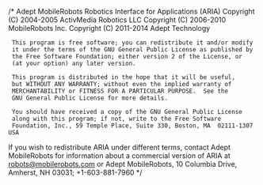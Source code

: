 /*
Adept MobileRobots Robotics Interface for Applications (ARIA)
Copyright (C) 2004-2005 ActivMedia Robotics LLC
Copyright (C) 2006-2010 MobileRobots Inc.
Copyright (C) 2011-2014 Adept Technology

     This program is free software; you can redistribute it and/or modify
     it under the terms of the GNU General Public License as published by
     the Free Software Foundation; either version 2 of the License, or
     (at your option) any later version.

     This program is distributed in the hope that it will be useful,
     but WITHOUT ANY WARRANTY; without even the implied warranty of
     MERCHANTABILITY or FITNESS FOR A PARTICULAR PURPOSE.  See the
     GNU General Public License for more details.

     You should have received a copy of the GNU General Public License
     along with this program; if not, write to the Free Software
     Foundation, Inc., 59 Temple Place, Suite 330, Boston, MA  02111-1307  USA

If you wish to redistribute ARIA under different terms, contact 
Adept MobileRobots for information about a commercial version of ARIA at 
robots@mobilerobots.com or 
Adept MobileRobots, 10 Columbia Drive, Amherst, NH 03031; +1-603-881-7960
*/
